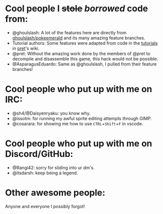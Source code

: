 # Cool people I ~~stole~~ *borrowed* code from:

- @ghoulslash: A lot of the features here are directly from [ghoulslash/pokeemerald](https://github.com/ghoulslash/pokeemerald.git) and its many amazing feature branches.
- Tutorial authors: Some features were adapted from code in the [tutorials](https://github.com/pret/pokeemerald/wiki/Tutorials/) in [pret](https://github.com/pret/)'s wiki.
- @pret: Without the amazing work done by the members of @pret to decompile and disassemble this game, this hack would not be possible.
- @AsparagusEduardo: Same as @ghoulslash, I pulled from their feature branches! 


# Cool people who put up with me on IRC:

- @sh4/@Daisyenryaku: you know why.
- @issotm: for running my awful sprite editing attempts through GIMP.
- @cosarara: for showing me how to use `CTRL`+`Shift`+`F` in vscode.

# Cool people who put up with me on Discord/GitHub:
- @Rangi42: sorry for sliding into ur dm's.
- @itsdarsh: keep being a legend.


# Other awesome people:

Anyone and everyone I possibly forgot!
